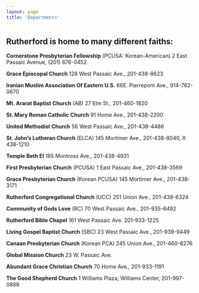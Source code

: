 ```yaml
---
layout: page
title: 'Departments'
---
```


## Rutherford is home to many different faiths:

**Cornerstone Presbyterian Fellowship** (PCUSA: Korean-American) 2 East Passaic Avenue, (201) 676-0452

**Grace Episcopal Church** 128 West Passaic Ave., 201-438-8623

**Iranian Muslim Association Of Eastern U.S.** 66E. Pierrepont Ave., 914-762-0670

**Mt. Ararat Baptist Church** (AB) 27 Elm St., 201-460-1820

**St. Mary Roman Catholic Church** 91 Home Ave., 201-438-2200

**United Methodist Church** 56 West Passaic Ave., 201-438-4486

**St. John’s Lutheran Church** (ELCA) 145 Mortimer Ave., 201-438-8040, II: 438-1210

**Temple Beth El** 185 Montross Ave., 201-438-4931

**First Presbyterian Church** (PCUSA) 1 East Passaic Ave., 201-438-3569

**Grace Presbyterian Church** (Korean PCUSA) 145 Mortimer Ave., 201-438-3171

**Rutherford Congregational Church** (UCC) 251 Union Ave., 201-438-6324

**Community of Gods Love** (RC) 70 West Passaic Ave., 201-935-6492

**Rutherford Bible Chapel** 161 West Passaic Ave. 201-933-1225

**Living Gospel Baptist Church** (SBC) 23 West Passaic Ave., 201-939-9449

**Canaan Presbyterian Church** (Korean PCA) 245 Union Ave., 201-460-8276

**Global Mission Church** 23 W. Passaic Ave.

**Abundant Grace Christian Church** 70 Home Ave., 201-933-1191

**The Good Shepherd Church** 1 Williams Plaza, Williams Center, 201-997-0888
